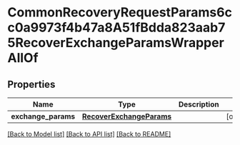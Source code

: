 # CommonRecoveryRequestParams6cc0a9973f4b47a8A51fBdda823aab75RecoverExchangeParamsWrapperAllOf


## Properties
Name | Type | Description | Notes
------------ | ------------- | ------------- | -------------
**exchange_params** | [**RecoverExchangeParams**](RecoverExchangeParams.md) |  | [optional] 

[[Back to Model list]](../README.md#documentation-for-models) [[Back to API list]](../README.md#documentation-for-api-endpoints) [[Back to README]](../README.md)


